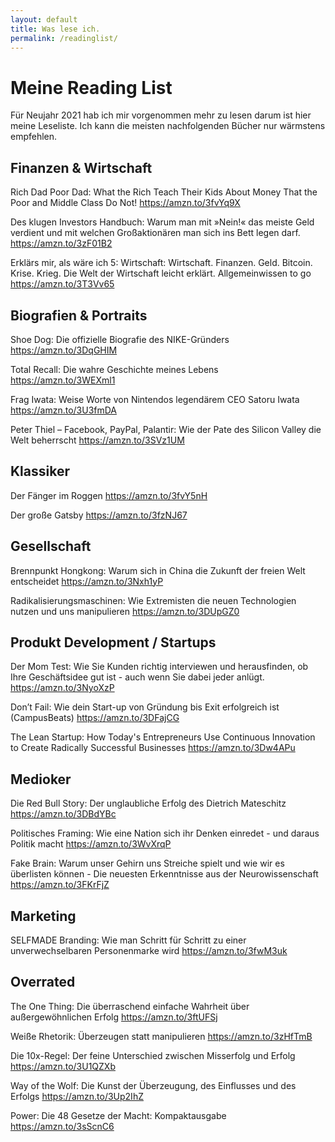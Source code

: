 ```yaml
---
layout: default
title: Was lese ich.
permalink: /readinglist/
---
```


# Meine Reading List

Für Neujahr 2021 hab ich mir vorgenommen mehr zu lesen darum ist hier meine Leseliste. Ich kann die meisten nachfolgenden Bücher nur wärmstens empfehlen.

## Finanzen & Wirtschaft

Rich Dad Poor Dad: What the Rich Teach Their Kids About Money That the Poor and Middle Class Do Not!
https://amzn.to/3fvYq9X

Des klugen Investors Handbuch: Warum man mit »Nein!« das meiste Geld verdient und mit welchen Großaktionären man sich ins Bett legen darf.
https://amzn.to/3zF01B2

Erklärs mir, als wäre ich 5: Wirtschaft: Wirtschaft. Finanzen. Geld. Bitcoin. Krise. Krieg. Die Welt der Wirtschaft leicht erklärt. Allgemeinwissen to go
https://amzn.to/3T3Vv65

## Biografien & Portraits

Shoe Dog: Die offizielle Biografie des NIKE-Gründers
https://amzn.to/3DqGHIM

Total Recall: Die wahre Geschichte meines Lebens
https://amzn.to/3WEXml1

Frag Iwata: Weise Worte von Nintendos legendärem CEO Satoru Iwata
https://amzn.to/3U3fmDA

Peter Thiel – Facebook, PayPal, Palantir: Wie der Pate des Silicon Valley die Welt beherrscht
https://amzn.to/3SVz1UM

## Klassiker

Der Fänger im Roggen
https://amzn.to/3fvY5nH

Der große Gatsby
https://amzn.to/3fzNJ67

## Gesellschaft

Brennpunkt Hongkong: Warum sich in China die Zukunft der freien Welt entscheidet
https://amzn.to/3Nxh1yP

Radikalisierungsmaschinen: Wie Extremisten die neuen Technologien nutzen und uns manipulieren
https://amzn.to/3DUpGZ0

## Produkt Development / Startups

Der Mom Test: Wie Sie Kunden richtig interviewen und herausfinden, ob Ihre Geschäftsidee gut ist - auch wenn Sie dabei jeder anlügt.
https://amzn.to/3NyoXzP

Don’t Fail: Wie dein Start-up von Gründung bis Exit erfolgreich ist (CampusBeats)
https://amzn.to/3DFajCG

The Lean Startup: How Today's Entrepreneurs Use Continuous Innovation to Create Radically Successful Businesses
https://amzn.to/3Dw4APu

## Medioker

Die Red Bull Story: Der unglaubliche Erfolg des Dietrich Mateschitz
https://amzn.to/3DBdYBc

Politisches Framing: Wie eine Nation sich ihr Denken einredet - und daraus Politik macht
https://amzn.to/3WvXrqP

Fake Brain: Warum unser Gehirn uns Streiche spielt und wie wir es überlisten können - Die neuesten Erkenntnisse aus der Neurowissenschaft
https://amzn.to/3FKrFjZ

## Marketing

SELFMADE Branding: Wie man Schritt für Schritt zu einer unverwechselbaren Personenmarke wird
https://amzn.to/3fwM3uk

## Overrated

The One Thing: Die überraschend einfache Wahrheit über außergewöhnlichen Erfolg
https://amzn.to/3ftUFSj

Weiße Rhetorik: Überzeugen statt manipulieren
https://amzn.to/3zHfTmB

Die 10x-Regel: Der feine Unterschied zwischen Misserfolg und Erfolg
https://amzn.to/3U1QZXb

Way of the Wolf: Die Kunst der Überzeugung, des Einflusses und des Erfolgs
https://amzn.to/3Up2IhZ

Power: Die 48 Gesetze der Macht: Kompaktausgabe
https://amzn.to/3sScnC6
